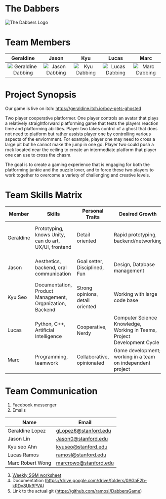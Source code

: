 # The Dabbers

![The Dabbers Logo](team_images/TheDabbers.PNG "Pure Swag")

# Team Members

| Geraldine | Jason | Kyu | Lucas | Marc |
| :-------: |:-------:| :-------: | :-------: | :-------: |
| ![Geraldine Dabbing](team_images/geraldine.jpeg "Geraldine Lopez") | ![Jason Dabbing](team_images/jason.jpeg "Jason Lin") | ![Kyu Dabbing](team_images/kyu.jpeg "Kyu Seo Ahn") | ![Lucas Dabbing](team_images/lucas.jpeg "Lucas Ramos") | ![Marc Dabbing](team_images/marc.jpeg "Marc Robert Wong") |

 
# Project Synopsis
Our game is live on itch: https://geraldine.itch.io/boy-gets-ghosted

Two player cooperative platformer. One player controls an avatar that plays a relatively straightforward platforming game that tests the players reaction time and platforming abilities. Player two takes control of a ghost that does not need to platform but rather assists player one by controlling various aspects of the enviornment. For example, player one may need to cross a large pit but he cannot make the jump in one go. Player two could push a rock located near the ceiling to create an intermediate platform that player one can use to cross the chasm.

The goal is to create a gaming experience that is engaging for both the platforming junkie and the puzzle lover, and to force these two players to work together to overcome a variety of challenging and creative levels.

# Team Skills Matrix
Member | Skills | Personal Traits | Desired Growth | Weaknesses
--- | --- | --- | --- | ---
Geraldine | Prototyping, knows Unity, can do art, UX/UI, frontend | Detail oriented | Rapid prototyping, backend/networking | Works better during daytime (Not awake after midnight)
Jason | Aesthetics, backend, oral communication | Goal setter, Disciplined, Fun | Design, Database management | Design, Graphics, Frontend development
Kyu Seo | Documentation, Product Management, Organization, Backend | Strong opinions, detail oriented | Working with large code base | Frontend
Lucas | Python, C++, Artificial Intelligence | Cooperative, Nerdy | Computer Science Knowledge, Working in Teams, Project Development Cycle | Procrastinator, Ticklish
Marc | Programming, teamwork | Collaborative, opinionated | Game development; working in a team on independent project | Sometimes lacking focus / discipline

# Team Communication
1. Facebook messenger
2. Emails

Name | Email
--- | ---
Geraldine Lopez | gLopez6@stanford.edu
Jason Lin | Jason0@stanford.edu
Kyu seo Ahn | kyuseo@stanford.edu
Lucas Ramos | ramosl@stanford.edu
Marc Robert Wong | marcrowo@stanford.edu

3. [Weekly SGM worksheet](https://docs.google.com/forms/d/1XEEr1nE7eb5THXTRltcNZAVRRY7J3NAFm7n1vUp7O1E/edit?usp=sharing)
4. Documentation (https://drive.google.com/drive/folders/0AGaF2b-kRDv8Uk9PVA)
5. Link to the actual git (https://github.com/ramosl/DabbersGame)
